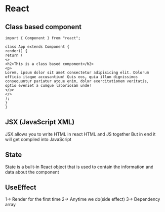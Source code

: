 # React

## Class based component

```
import { Component } from "react";

class App extends Component {
render() {
return (
<>
<h2>This is a class based component</h2>
<p>
Lorem, ipsum dolor sit amet consectetur adipisicing elit. Dolorum
officia itaque accusantium! Quis eos, quia illum dignissimos
consequuntur pariatur atque enim, dolor exercitationem veritatis,
optio eveniet a cumque laboriosam unde!
</p>
</>
);
}
}
```

## JSX (JavaScript XML)

JSX allows you to write HTML in react
HTML and JS together
But in end it will get compiled into JavaScript

## State

State is a built-in React object that is used to contain the information and data about the component

## UseEffect

1-> Render for the first time
2-> Anytime we do(side effect)
3-> Dependency array
